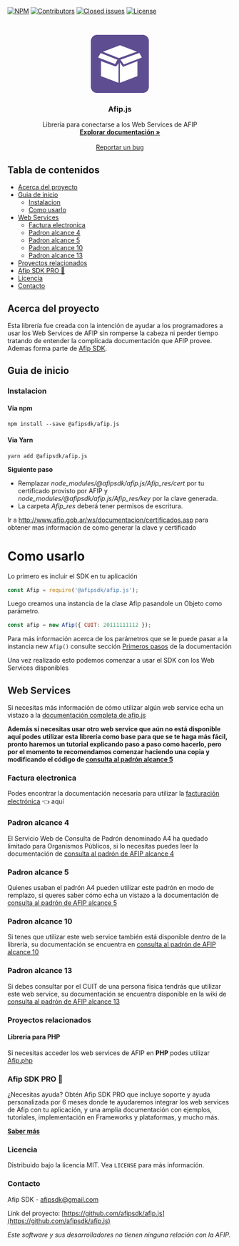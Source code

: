<!-- PROJECT SHIELDS -->
[![NPM][npm-shield]](https://www.npmjs.com/package/@afipsdk/afip.js)
[![Contributors][contributors-shield]](https://github.com/afipsdk/afip.js/graphs/contributors)
[![Closed issues][issues-shield]](https://github.com/afipsdk/afip.js/issues)
[![License][license-shield]](https://github.com/afipsdk/afip.js/blob/master/LICENSE)

<!-- PROJECT LOGO -->
<br />
<p align="center">
  <a href="https://github.com/afipsdk/afip.js">
    <img src="https://github.com/afipsdk/afipsdk.github.io/blob/master/images/logo-colored.png" alt="Afip.js" width="130" height="130">
  </a>

  <h3 align="center">Afip.js</h3>

  <p align="center">
    Librería para conectarse a los Web Services de AFIP
    <br />
    <a href="https://github.com/afipsdk/afip.js/wiki"><strong>Explorar documentación »</strong></a>
    <br />
    <br />
    <a href="https://github.com/afipsdk/afip.js/issues">Reportar un bug</a>
  </p>
</p>

<!-- TABLE OF CONTENTS -->
## Tabla de contenidos

* [Acerca del proyecto](#acerca-del-proyecto)
* [Guia de inicio](#guia-de-inicio)
  * [Instalacion](#instalacion)
  * [Como usarlo](#como-usarlo)
* [Web Services](#web-services)
  * [Factura electronica](#factura-electronica)
  * [Padron alcance 4](#padron-alcance-4)
  * [Padron alcance 5](#padron-alcance-5)
  * [Padron alcance 10](#padron-alcance-10)
  * [Padron alcance 13](#padron-alcance-13)
* [Proyectos relacionados](#proyectos-relacionados)
* [Afip SDK PRO 🚀](#afip-sdk-pro-)
* [Licencia](#licencia)
* [Contacto](#contacto)



<!-- ABOUT THE PROJECT -->
## Acerca del proyecto

Esta librería fue creada con la intención de ayudar a los programadores a usar los Web Services de AFIP sin romperse la cabeza ni perder tiempo tratando de entender la complicada documentación que AFIP provee. Ademas forma parte de [Afip SDK](https://afipsdk.com/).


<!-- START GUIDE -->
## Guia de inicio

### Instalacion
#### Via npm

```
npm install --save @afipsdk/afip.js
```

#### Via Yarn

```
yarn add @afipsdk/afip.js
```

**Siguiente paso** 
* Remplazar *node_modules/@afipsdk/afip.js/Afip_res/cert* por tu certificado provisto por AFIP y *node_modules/@afipsdk/afip.js/Afip_res/key* por la clave generada. 
* La carpeta *Afip_res* deberá tener permisos de escritura.

Ir a http://www.afip.gob.ar/ws/documentacion/certificados.asp para obtener mas información de como generar la clave y certificado

# Como usarlo

Lo primero es incluir el SDK en tu aplicación
````js
const Afip = require('@afipsdk/afip.js');
````

Luego creamos una instancia de la clase Afip pasandole un Objeto como parámetro.
````js
const afip = new Afip({ CUIT: 20111111112 });
````


Para más información acerca de los parámetros que se le puede pasar a la instancia new `Afip()` consulte sección [Primeros pasos](https://github.com/afipsdk/afip.js/wiki/Primeros-pasos#como-usarlo) de la documentación

Una vez realizado esto podemos comenzar a usar el SDK con los Web Services disponibles


<!-- WEB SERVICES -->
## Web Services

Si necesitas más información de cómo utilizar algún web service echa un vistazo a la [documentación completa de afip.js](https://github.com/afipsdk/afip.js/wiki)

**Además si necesitas usar otro web service que aún no está disponible aquí podes utilizar esta librería como base para que se te haga más fácil, pronto haremos un tutorial explicando paso a paso como hacerlo, pero por el momento te recomendamos comenzar haciendo una copia y modificando el código de [consulta al padrón alcance 5](https://github.com/afipsdk/afip.js/blob/master/src/Class/RegisterScopeFive.js)**

### Factura electronica
Podes encontrar la documentación necesaria para utilizar la [facturación electrónica](https://github.com/afipsdk/afip.js/wiki/Facturaci%C3%B3n-Electr%C3%B3nica) 👈 aquí

### Padron alcance 4
El Servicio Web de Consulta de Padrón denominado A4 ha quedado limitado para Organismos Públicos, si lo necesitas puedes leer la documentación de [consulta al padrón de AFIP alcance 4](https://github.com/afipsdk/afip.js/wiki/Consulta-al-padron-de-AFIP-alcance-4)

### Padron alcance 5
Quienes usaban el padrón A4 pueden utilizar este padrón en modo de remplazo, si queres saber cómo echa un vistazo a la documentación de [consulta al padrón de AFIP alcance 5](https://github.com/afipsdk/afip.js/wiki/Consulta-al-padron-de-AFIP-alcance-5)

### Padron alcance 10
Si tenes que utilizar este web service también está disponible dentro de la librería, su documentación se encuentra en [consulta al padrón de AFIP alcance 10](https://github.com/afipsdk/afip.js/wiki/Consulta-al-padron-de-AFIP-alcance-10)

### Padron alcance 13
Si debes consultar por el CUIT de una persona física tendrás que utilizar este web service, su documentación se encuentra disponible en la wiki de [consulta al padrón de AFIP alcance 13](https://github.com/afipsdk/afip.js/wiki/Consulta-al-padron-de-AFIP-alcance-13)

<!-- RELATED PROJECTS-->
### Proyectos relacionados

#### Libreria para PHP
Si necesitas acceder los web services de AFIP en **PHP** podes utilizar [Afip.php](https://github.com/afipsdk/afip.php)

<!-- AFIP SDK PRO -->
### Afip SDK PRO 🚀

¿Necesitas ayuda? Obtén Afip SDK PRO que incluye soporte y ayuda personalizada por 6 meses donde te ayudaremos integrar los web services de Afip con tu aplicación, y una amplia documentación con ejemplos, tutoriales, implementación en Frameworks y plataformas, y mucho más. 


**[Saber más](https://afipsdk.com/pro.html)**


<!-- LICENCE -->
### Licencia
Distribuido bajo la licencia MIT. Vea `LICENSE` para más información.


<!-- CONTACT -->
### Contacto
Afip SDK - afipsdk@gmail.com

Link del proyecto: [https://github.com/afipsdk/afip.js](https://github.com/afipsdk/afip.js)


_Este software y sus desarrolladores no tienen ninguna relación con la AFIP._


<!-- MARKDOWN LINKS & IMAGES -->
[npm-shield]: https://img.shields.io/npm/dw/@afipsdk/afip.js.svg
[contributors-shield]: https://img.shields.io/github/contributors/afipsdk/afip.js.svg?color=orange
[issues-shield]: https://img.shields.io/github/issues-closed-raw/afipsdk/afip.js.svg?color=blueviolet
[license-shield]: https://img.shields.io/github/license/afipsdk/afip.js.svg?color=blue
